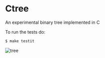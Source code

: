 # Ctree

An experimental binary tree implemented in C

To run the tests do:

```sh
$ make testit
```

![tree](http://i.giphy.com/MZYTTukHJheIU.gif)
